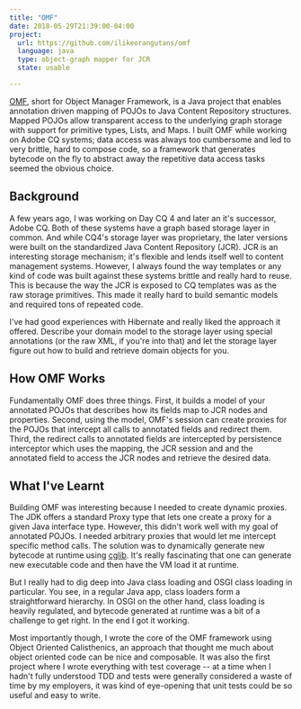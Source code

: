 ```yaml
---
title: "OMF"
date: 2018-05-29T21:39:00-04:00
project:
  url: https://github.com/ilikeorangutans/omf
  language: java
  type: object-graph mapper for JCR
  state: usable

---
```


[OMF](https://github.com/ilikeorangutans/omf), short for Object Manager Framework, is a Java project that enables annotation driven mapping of POJOs to Java Content Repository structures. Mapped POJOs allow transparent access to the underlying graph storage with support for primitive types, Lists, and Maps. I built OMF while working on Adobe CQ systems; data access was always too cumbersome and led to very brittle, hard to compose code, so a framework that generates bytecode on the fly to abstract away the repetitive data access tasks seemed the obvious choice.

## Background

A few years ago, I was working on Day CQ 4 and later an it's successor, Adobe CQ. Both of these systems have a graph based storage layer in common. And while CQ4's storage layer was proprietary, the later versions were built on the standardized Java Content Repository (JCR). JCR is an interesting storage mechanism; it's flexible and lends itself well to content management systems. However, I always found the way templates or any kind of code was built against these systems brittle and really hard to reuse. This is because the way the JCR is exposed to CQ templates was as the raw storage primitives. This made it really hard to build semantic models and required tons of repeated code.

I've had good experiences with Hibernate and really liked the approach it offered. Describe your domain model to the storage layer using special annotations (or the raw XML, if you're into that) and let the storage layer figure out how to build and retrieve domain objects for you.

## How OMF Works

Fundamentally OMF does three things. First, it builds a model of your annotated POJOs that describes how its fields map to JCR nodes and properties. Second, using the model, OMF's session can create proxies for the POJOs that intercept all calls to annotated fields and redirect them. Third, the redirect calls to annotated fields are intercepted by persistence interceptor which uses the mapping, the JCR session and and the annotated field to access the JCR nodes and retrieve the desired data.

## What I've Learnt

Building OMF was interesting because I needed to create dynamic proxies. The JDK offers a standard Proxy type that lets one create a proxy for a given Java interface type. However, this didn't work well with my goal of annotated POJOs. I needed arbitrary proxies that would let me intercept specific method calls. The solution was to dynamically generate new bytecode at runtime using [cglib](https://github.com/cglib/cglib). It's really fascinating that one can generate new executable code and then have the VM load it at runtime.

But I really had to dig deep into Java class loading and OSGI class loading in particular. You see, in a regular Java app, class loaders form a straightforward hierarchy. In OSGI on the other hand, class loading is heavily regulated, and bytecode generated at runtime was a bit of a challenge to get right. In the end I got it working.

Most importantly though, I wrote the core of the OMF framework using Object Oriented Calisthenics, an approach that thought me much about object oriented code can be nice and composable. It was also the first project where I wrote everything with test coverage -- at a time when I hadn't fully understood TDD and tests were generally considered a waste of time by my employers, it was kind of eye-opening that unit tests could be so useful and easy to write.

